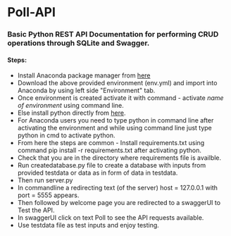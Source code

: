 # Poll-API

### Basic Python REST API Documentation for performing CRUD operations through SQLite and Swagger.

#### Steps:

- Install Anaconda package manager from [here](https://www.anaconda.com/products/individual)
- Download the above provided environment (env.yml) and import into Anaconda by using left side "Environment" tab.
- Once environment is created activate it with command - activate *name of environment* using command line.
- Else install python directly from [here](https://www.python.org/downloads/release/python-377/).
- For Anaconda users you need to type python in command line after activating the environment and while using command line just type python in cmd to activate python.
- From here the steps are common - Install requirements.txt using command pip install -r requirements.txt after activating python. 
- Check that you are in the directory where requirements file is availble.
- Run createdatabase.py file to create a database with inputs from provided testdata or data as in form of data in testdata.
- Then run server.py
- In commandline a redirecting text (of the server) host = 127.0.0.1 with port = 5555 appears.
- Then followed by welcome page you are redirected to a swaggerUI to Test the API.
- In swaggerUI click on text Poll to see the API requests available.
- Use testdata file as test inputs and enjoy testing.


